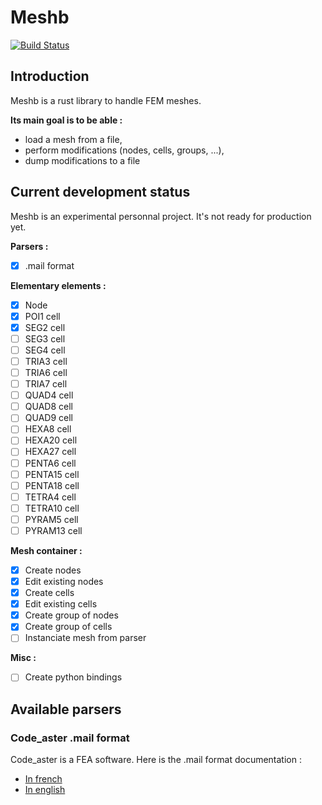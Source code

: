 # Meshb

[![Build Status][build-badge]][build]

[build-badge]: https://img.shields.io/github/actions/workflow/status/bahugo/meshb/rust.yml?style=flat-square&branch=master
[build]: https://github.com/bahugo/meshb/actions/

## Introduction

Meshb is a rust library to handle FEM meshes.

**Its main goal is to be able :** 
- load a mesh from a file,
- perform modifications (nodes, cells, groups, ...),
- dump modifications to a file

## Current development status

Meshb is an experimental personnal project. It's not ready for production yet.

**Parsers :**
- [x] .mail format

**Elementary elements :**
- [x] Node
- [x] POI1 cell
- [x] SEG2 cell
- [ ] SEG3 cell
- [ ] SEG4 cell
- [ ] TRIA3 cell
- [ ] TRIA6 cell
- [ ] TRIA7 cell
- [ ] QUAD4 cell
- [ ] QUAD8 cell
- [ ] QUAD9 cell
- [ ] HEXA8 cell
- [ ] HEXA20 cell
- [ ] HEXA27 cell
- [ ] PENTA6 cell
- [ ] PENTA15 cell
- [ ] PENTA18 cell
- [ ] TETRA4 cell
- [ ] TETRA10 cell
- [ ] PYRAM5 cell
- [ ] PYRAM13 cell

**Mesh container :**
- [x] Create nodes
- [x] Edit existing nodes
- [x] Create cells
- [x] Edit existing cells
- [x] Create group of nodes
- [x] Create group of cells
- [ ] Instanciate mesh from parser

**Misc :**
- [ ] Create python bindings

## Available parsers

### Code_aster .mail format

Code_aster is a FEA software. Here is the .mail format documentation : 

- [In french](https://code-aster.org/V2/doc/default/en/man_u/u3/u3.01.00.pdf)
- [In english](https://code-aster.org/V2/doc/default/en/man_u/u3/u3.01.00.pdf)
